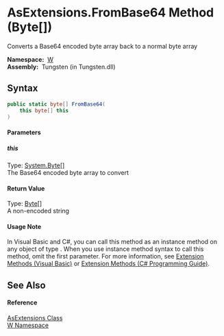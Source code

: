 AsExtensions.FromBase64 Method (Byte[])
=======================================
  Converts a Base64 encoded byte array back to a normal byte array

  **Namespace:**  [W][1]  
  **Assembly:**  Tungsten (in Tungsten.dll)

Syntax
------

```csharp
public static byte[] FromBase64(
	this byte[] this
)
```

#### Parameters

##### *this*
Type: [System.Byte][2][]  
The Base64 encoded byte array to convert

#### Return Value
Type: [Byte][2][]  
A non-encoded string
#### Usage Note
In Visual Basic and C#, you can call this method as an instance method on any object of type . When you use instance method syntax to call this method, omit the first parameter. For more information, see [Extension Methods (Visual Basic)][3] or [Extension Methods (C# Programming Guide)][4].

See Also
--------

#### Reference
[AsExtensions Class][5]  
[W Namespace][1]  

[1]: ../README.md
[2]: http://msdn.microsoft.com/en-us/library/yyb1w04y
[3]: http://msdn.microsoft.com/en-us/library/bb384936.aspx
[4]: http://msdn.microsoft.com/en-us/library/bb383977.aspx
[5]: README.md
[6]: ../../_icons/Help.png